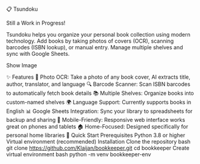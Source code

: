 📋 Tsundoku

Still a Work in Progress!

Tsundoku helps you organize your personal book collection using modern technology. Add books by taking photos of covers (OCR), scanning barcodes (ISBN lookup), or manual entry. Manage multiple shelves and sync with Google Sheets.

Show Image

✨ Features
📸 Photo OCR: Take a photo of any book cover, AI extracts title, author, translator, and language
🔍 Barcode Scanner: Scan ISBN barcodes to automatically fetch book details
📚 Multiple Shelves: Organize books into custom-named shelves
🌍 Language Support: Currently supports books in English
📊 Google Sheets Integration: Sync your library to spreadsheets for backup and sharing
📱 Mobile-Friendly: Responsive web interface works great on phones and tablets
🏠 Home-Focused: Designed specifically for personal home libraries
🚀 Quick Start
Prerequisites
Python 3.8 or higher
Virtual environment (recommended)
Installation
Clone the repository
bash
git clone https://github.com/Klaijan/bookkeeper.git
cd bookkeeper
Create virtual environment
bash
python -m venv bookkeeper-env
